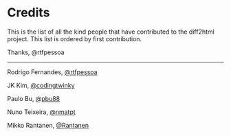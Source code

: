 # Credits

This is the list of all the kind people that have contributed to the diff2html project.
This list is ordered by first contribution.

Thanks,
@rtfpessoa

----------

Rodrigo Fernandes, [@rtfpessoa](https://github.com/rtfpessoa)

JK Kim, [@codingtwinky](https://github.com/codingtwinky)

Paulo Bu, [@pbu88](https://github.com/pbu88)

Nuno Teixeira, [@nmatpt](https://github.com/nmatpt)

Mikko Rantanen, [@Rantanen](https://github.com/Rantanen)
